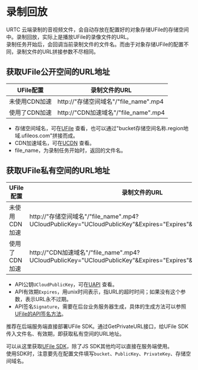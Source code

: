 # 录制回放
URTC 云端录制的音视频文件，会自动存放在配置好的对象存储UFile的存储空间中。录制回放，实际上是播放UFile的录像文件的URL。    
录制任务开始后，会回调当前录制文件的文件名。而由于对象存储UFile的配置不同，录制文件的URL拼接参数不尽相同。


## 获取UFile公开空间的URL地址
| UFile配置 | 录制文件的URL |
|-|-|
|未使用CDN加速| http://"存储空间域名"/"file_name".mp4 |
|使用了CDN加速| http://"CDN加速域名"/"file_name".mp4 |

 - 存储空间域名，可在[UFile](https://console.ucloud.cn/ufile/ufile) 查看，也可以通过"bucket存储空间名称.region地域.ufileos.com"拼接而成。
 - CDN加速域名，可在[UCDN](https://console.ucloud.cn/ucdn/ucdndomainmanage) 查看。
 - file_name，为录制任务开始时，返回的文件名。

## 获取UFile私有空间的URL地址
| UFile配置 | 录制文件的URL |
|-|-|
|未使用CDN加速| http://"存储空间域名"/"file_name".mp4?UCloudPublicKey="UCloudPublicKey"&Expires="Expires"&Signature="Signature" |
|使用了CDN加速| http://"CDN加速域名"/"file_name".mp4?UCloudPublicKey="UCloudPublicKey"&Expires="Expires"&Signature="Signature"  |

 - API公钥`UCloudPublicKey`，可在[UAPI](https://console.ucloud.cn/uapi/apikey) 查看。
 - API有效期`Expires`，用unix时间表示，指URL的超时时间；如果没有这个参数，表示URL永不过期。
 - API签名`Signature`，需要在后台业务服务器生成，具体的生成方法可以参照[UFile的API签名方法](ufile/api/authorization)。

推荐在后端服务端直接部署UFile SDK。通过GetPrivateURL接口，给UFile SDK传入文件名、有效期，即获取私有空间的URL地址。
    
可以从这里获取[UFile SDK](ufile/tools/sdk)，除了JS SDK其他均可以直接在服务端使用。    
使用SDK时，注意要先在配置文件填写`bucket`、`PublicKey`、`PrivateKey`、存储空间域名。    

 
 
